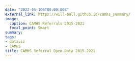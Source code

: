 ```yaml
---
date: "2022-06-106T00:00:00Z"
external_link: https://will-ball.github.io/camhs_summary/
image:
  caption: CAMHS Referrals 2015-2021
  focal_point: Smart
summary: 
tags: 
- dataviz
- CAMHS
title: CAMHS Referral Open Data 2015-2021
---
```

